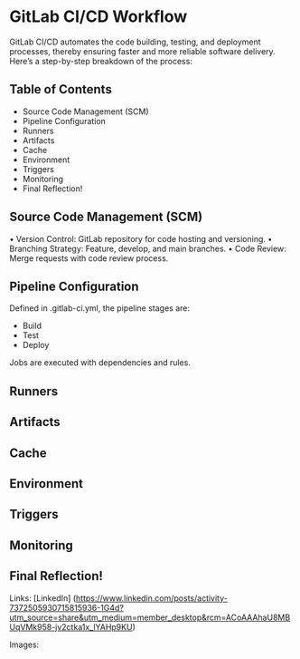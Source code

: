 # GitLab CI/CD  Workflow
   GitLab CI/CD automates the code building, testing, and deployment processes, thereby ensuring faster and more reliable software delivery. Here’s a step-by-step breakdown of the process:
## Table of Contents
-  Source Code Management (SCM)
-  Pipeline Configuration
-  Runners
-  Artifacts
-  Cache
-  Environment
-  Triggers
-  Monitoring
-  Final Reflection!


## Source Code Management (SCM)
 • Version Control: GitLab repository for code hosting and versioning.
 • Branching Strategy: Feature, develop, and main branches.
 • Code Review: Merge requests with code review process.


## Pipeline Configuration
Defined in .gitlab-ci.yml, the pipeline stages are:

- Build
- Test
- Deploy

Jobs are executed with dependencies and rules.

## Runners


## Artifacts


## Cache


## Environment


## Triggers

## Monitoring


## Final Reflection!


Links: [LinkedIn] (https://www.linkedin.com/posts/activity-7372505930715815936-1G4d?utm_source=share&utm_medium=member_desktop&rcm=ACoAAAhaU8MBUqVMk958-jv2ctka1x_lYAHp9KU)

Images: 






